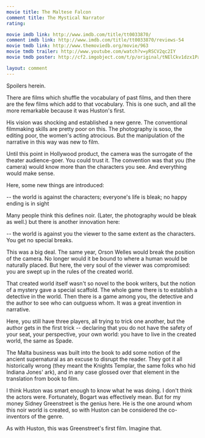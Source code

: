```yaml
---
movie title: The Maltese Falcon
comment title: The Mystical Narrator
rating: 

movie imdb link: http://www.imdb.com/title/tt0033870/
comment imdb link: http://www.imdb.com/title/tt0033870/reviews-54
movie tmdb link: http://www.themoviedb.org/movie/963
movie tmdb trailer: http://www.youtube.com/watch?v=yRSCV2qc2IY
movie tmdb poster: http://cf2.imgobject.com/t/p/original/tNElCkv1dzx1PaDiA0ofBCF0YoW.jpg

layout: comment
---
```


Spoilers herein.

There are films which shuffle the vocabulary of past films, and then there are the few films which add to that vocabulary. This is one such, and all the more remarkable because it was Huston's first.

His vision was shocking and established a new genre. The conventional filmmaking skills are pretty poor on this. The photography is soso, the editing poor, the women's acting atrocious. But the manipulation of the narrative in this way was new to film.

Until this point in Hollywood product, the camera was the surrogate of the theater audience-goer. You could trust it. The convention was that you (the camera) would know more than the characters you see. And everything would make sense.

Here, some new things are introduced:

-- the world is against the characters; everyone's life is bleak; no happy ending is in sight

Many people think this defines noir. (Later, the photography would be bleak as well.) but there is another innovation here:

-- the world is against you the viewer to the same extent as the characters. You get no special breaks.

This was a big deal. The same year, Orson Welles would break the position of the camera. No longer would it be bound to where a human would be naturally placed. But here, the very soul of the viewer was compromised: you are swept up in the rules of the created world.

That created world itself wasn't so novel to the book writers, but the notion of a mystery gave a special scaffold. The whole game there is to establish a detective in the world. Then there is a game among you, the detective and the author to see who can outguess whom. It was a great invention in narrative.

Here, you still have three players, all trying to trick one another, but the author gets in the first trick -- declaring that you do not have the safety of your seat, your perspective, your own world: you have to live in the created world, the same as Spade.

The Malta business was built into the book to add some notion of the ancient supernatural as an excuse to disrupt the reader. They got it all historically wrong (they meant the Knights Templar, the same folks who hid Indiana Jones' ark), and in any case glossed over that element in the translation from book to film. 

I think Huston was smart enough to know what he was doing. I don't think the actors were. Fortunately, Bogart was effectively mean. But for my money Sidney Greenstreet is the genius here. He is the one around whom this noir world is created, so with Huston can be considered the co-inventors of the genre.

As with Huston, this was Greenstreet's first film. Imagine that.